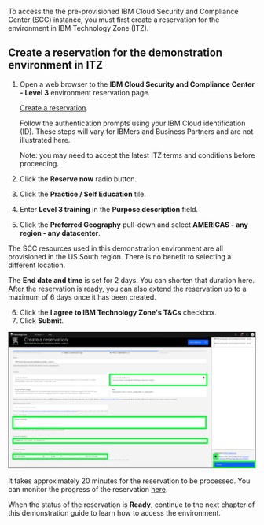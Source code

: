 To access the the pre-provisioned IBM Cloud Security and Compliance Center (SCC) instance, you must first create a reservation for the environment in IBM Technology Zone (ITZ).

## Create a reservation for the demonstration environment in ITZ

1. Open a web browser to the **IBM Cloud Security and Compliance Center - Level 3** environment reservation page.
   
   <a href="https://techzone.ibm.com/my/reservations/create/64de55a2f0429d0017267c02" target="_blank">Create a reservation</a>.
   
   Follow the authentication prompts using your IBM Cloud identification (ID). These steps will vary for IBMers and Business Partners and are not illustrated here.
   
   Note: you may need to accept the latest ITZ terms and conditions before proceeding.

2. Click the **Reserve now** radio button.
3. Click the **Practice / Self Education** tile.
4. Enter **Level 3 training** in the **Purpose description** field.
5. Click the **Preferred Geography** pull-down and select **AMERICAS - any region - any datacenter**.

The SCC resources used in this demonstration environment are all provisioned in the US South region. There is no benefit to selecting a different location.

The **End date and time** is set for 2 days. You can shorten that duration here. After the reservation is ready, you can also extend the reservation up to a maximum of 6 days once it has been created.

6. Click the **I agree to IBM Technology Zone's T&Cs** checkbox.
7. Click **Submit**.

![](_attachments/ITZReservation.png)

It takes approximately 20 minutes for the reservation to be processed. You can monitor the progress of the reservation <a href="https://techzone.ibm.com/my/reservations" target="_blank">here</a>.

When the status of the reservation is **Ready**, continue to the next chapter of this demonstration guide to learn how to access the environment.